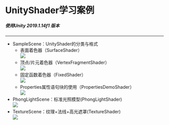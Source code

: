# UnityShader学习案例 #
##### 使用Unity 2019.1.14f1 版本
----------
- SampleScene：UnityShader的分类与格式
	- 表面着色器（SurfaceShader）</br>
		![](https://github.com/YewiiYan/UnityShader/blob/master/images/SampleScene_1.png?raw=true)
	- 顶点/片元着色器（VertexFragmentShader）</br>
		![](https://github.com/YewiiYan/UnityShader/blob/master/images/SampleScene_2.png?raw=true)
	- 固定函数着色器（FixedShader）</br>
		![](https://github.com/YewiiYan/UnityShader/blob/master/images/SampleScene_3.png?raw=true)
	- Properties属性语句块的使用（PropertiesDemoShader）</br>
		![](https://github.com/YewiiYan/UnityShader/blob/master/images/SampleScene_4.png?raw=true)
- PhongLightScene：标准光照模型(PhongLightShader)</br>
	![](https://github.com/YewiiYan/UnityShader/blob/master/images/PhongLightScene_1.png?raw=true)
- TextureScene：纹理+法线+高光遮罩(TextureShader)</br>
	![](https://github.com/YewiiYan/UnityShader/blob/master/images/TextureScene_1.png?raw=true)
